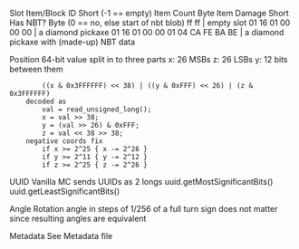Slot
    Item/Block ID   Short (-1 == empty)
    Item Count      Byte
    Item Damage     Short
    Has NBT?        Byte (0 == no, else start of nbt blob)
        ff ff                            | empty slot
        01 16 01 00 00 00                | a diamond pickaxe
        01 16 01 00 00 01 04 CA FE BA BE | a diamond pickaxe with (made-up) NBT data

Position
    64-bit value split in to three parts
        x: 26 MSBs
        z: 26 LSBs
        y: 12 bits between them

            ((x & 0x3FFFFFF) << 38) | ((y & 0xFFF) << 26) | (z & 0x3FFFFFF)
        decoded as
            val = read_unsigned_long();
            x = val >> 38;
            y = (val >> 26) & 0xFFF;
            z = val << 38 >> 38;
        negative coords fix
            if x >= 2^25 { x -= 2^26 }
            if y >= 2^11 { y -= 2^12 }
            if z >= 2^25 { z -= 2^26 }

UUID
    Vanilla MC sends UUIDs as 2 longs
    uuid.getMostSignificantBits()
    uuid.getLeastSignificantBits()

Angle
    Rotation angle in steps of 1/256 of a full turn
    sign does not matter since resulting angles are equivalent

Metadata
    See Metadata file
